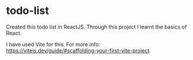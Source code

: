 # todo-list

Created this todo list in ReactJS.
Through this project I learnt the basics of React.

I have used Vite for this. For more info: https://vitejs.dev/guide/#scaffolding-your-first-vite-project



